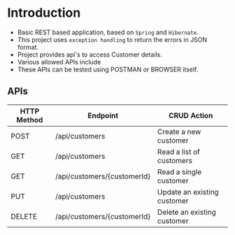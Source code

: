 # Introduction
- Basic REST based application, based on `Spring` and `Hibernate`. 
- This project uses `exception handling` to return the errors in JSON format. 
- Project provides api's to access Customer details. 
- Various allowed APIs include 
- These APIs can be tested using POSTMAN or BROWSER itself. 

## APIs
|HTTP Method| Endpoint |CRUD Action|
|-----------|----------|-----------|
|POST| /api/customers| Create a new customer|
|GET |/api/customers |Read a list of customers|
|GET |/api/customers/{customerId}| Read a single customer|
|PUT |/api/customers |Update an existing customer|
|DELETE| /api/customers/{customerId} |Delete an existing customer|
